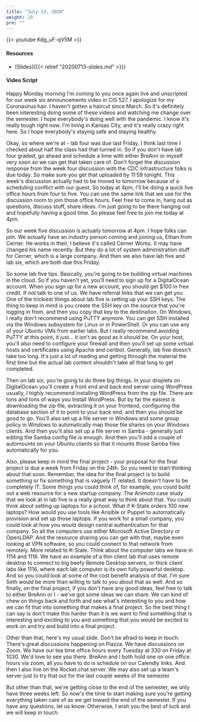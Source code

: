 ```yaml
---
title: "July 13, 2020"
weight: 20
pre: ""
---
```


{{< youtube Kdg_uF-qV5M >}}

#### Resources

* [Slides]({{< relref "20200713-slides.md" >}})

#### Video Script

Happy Monday morning I'm coming to you once again live and unscripted for our week six announcements video in CIS 527. I apologize for my Coronavirus hair. I haven't gotten a haircut since March. So it's definitely been interesting doing some of these videos and watching me change over the semester. I hope everybody's doing well with the pandemic. I know it's really tough right now. I'm living in Kansas City, and it's really crazy right here. So I hope everybody's staying safe and staying healthy. 

Okay, so where we're at - lab four was due last Friday. I think last time I checked about half the class had that turned in. So if you don't have lab four graded, go ahead and schedule a time with either BreAnn or myself very soon so we can get that taken care of. Don't forget the discussion response from the week four discussion with the CDC infrastructure folks is due today. So make sure you get that uploaded by 11:59 tonight. This week's discussion actually had to be moved to tomorrow because of a scheduling conflict with our guest. So today at 4pm, I'll be doing a quick live office hours from four to five. You can use the same link that we use for the discussion room to join those office hours. Feel free to come in, hang out as questions, discuss stuff, share ideas. I'm just going to be there hanging out and hopefully having a good time. So please feel free to join me today at 4pm. 

So our week five discussion is actually tomorrow at 4pm. I hope folks can join. We actually have an industry person coming and joining us, Ethan from Cerner. He works in their, I believe it's called Cerner Works. It may have changed his name recently. But they do a lot of system administration stuff for Cerner, which is a large company. And then we also have lab five and lab six, which are both due this Friday. 

So some lab five tips. Basically, you're going to be building virtual machines in the cloud. So if you haven't yet, you'll need to sign up for a DigitalOcean account. When you sign up for a new account, you should get $100 in free credit. If not talk to one of us. We have referral links that we can get you One of the trickiest things about lab five is setting up your SSH keys. The thing to keep in mind is you create the SSH key on the source that you're logging in from, and then you copy that key to the destination. On Windows, I really don't recommend using PuTTY anymore. You can get SSH installed via the Windows subsystem for Linux or in PowerShell. Or you can use any of your Ubuntu VMs from earlier labs. But I really recommend avoiding PuTTY at this point, it just... it isn't as good as it should be. On your host, you'll also need to configure your firewall and then you'll set up some virtual hosts and certificates using Apache and certbot. Generally, lab five doesn't take too long. It's just a lot of reading and getting through the material the first time but the actual lab content shouldn't take all that long to get completed.

Then on lab six, you're going to do three big things. In your droplets on DigitalOcean you'll create a front end and back end server using WordPress usually, I highly recommend installing WordPress from the zip file. There are tons and tons of ways you Install WordPress. But by far the easiest is downloading the zip file, extracting it on your frontend, configuring the database section of it to point to your back end, and then you should be good to go. You'll also set up a file server in Windows and some group policy in Windows to automatically map those file shares on your Windows clients. And then you'll also set up a file server in Samba - generally just editing the Samba config file is enough. And then you'll add a couple of automounts on your Ubuntu clients so that it mounts those Samba files automatically for you. 

Also, please keep in mind the final project - your proposal for the final project is due a week from Friday on the 24th. So you need to start thinking about that soon. Remember, the idea for the final project is to build something or fix something that is vaguely IT related. It doesn't have to be completely IT. Some things you could think of, for example, you could build out a web resource for a new startup company. The Animoto case study that we look at in lab five is a really great way to think about that. You could think about setting up laptops for a school. What if K-State orders 100 new laptops? How would you use tools like Ansible or Puppet to automatically provision and set up those laptops. If you work for a small company, you could look at how you would design central authentication for that company. So all the computers use either Microsoft Active Directory or OpenLDAP. And the resource sharing you can get with that, maybe even looking at VPN software, so you could connect to that network from remotely. More related to K-State. Think about the computer labs we have in 1114 and 1116. We have an example of a thin client lab that uses remote desktop to connect to big beefy Remote Desktop servers, or thick client labs like 1116, where each lab computer is its own fully powerful desktop. And so you could look at some of the cost benefit analysis of that. I'm sure Seth would be more than willing to talk to you about that as well. And so finally, on the final project, if you don't have any good ideas, feel free to talk to either BreAnn or I - we've got some ideas we can share. We can kind of chew on things back and forth and see what's interesting to you and how we can fit that into something that makes a final project. So the best thing I can say is don't make this harder than it is we want to find something that is interesting and exciting to you and something that you would be excited to work on and try and build into a final project. 

Other than that, here's my usual slide. Don't be afraid to keep in touch. There's great discussions happening on Piazza. We have discussions on Zoom. We have our tea time office hours every Tuesday at 330 on Friday at 1030. We'd love to see you there. BreAnn and I both hold one on one office hours via zoom, all you have to do is schedule on our Calendly links. And then I also live on the Rocket.chat server. We may also set up a team's server just to try that out for the last couple weeks of the semester. 

But other than that, we're getting close to the end of the semester, we only have three weeks left. So now's the time to start making sure you're getting everything taken care of as we get toward the end of the semester. If you have any questions, let us know. Otherwise, I wish you the best of luck and we will keep in touch.

